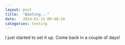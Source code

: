 ```yaml
---
layout: post
title:  "Booting..."
date:   2014-01-15 09:48:24
categories: testing
---
```


I just started to set it up. Come back in a couple of days!

